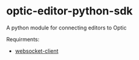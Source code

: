# optic-editor-python-sdk
A python module for connecting editors to Optic

Requirments:
* [websocket-client](https://github.com/websocket-client/websocket-client)
